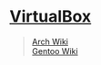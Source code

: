 # [VirtualBox]()

> [Arch Wiki](https://wiki.archlinux.org/title/VirtualBox)\
> [Gentoo Wiki](https://wiki.gentoo.org/wiki/VirtualBox)
